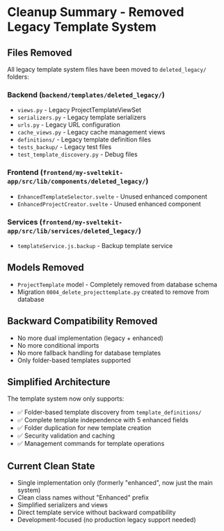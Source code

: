 # Cleanup Summary - Removed Legacy Template System

## Files Removed
All legacy template system files have been moved to `deleted_legacy/` folders:

### Backend (`backend/templates/deleted_legacy/`)
- `views.py` - Legacy ProjectTemplateViewSet 
- `serializers.py` - Legacy template serializers
- `urls.py` - Legacy URL configuration
- `cache_views.py` - Legacy cache management views
- `definitions/` - Legacy template definition files
- `tests_backup/` - Legacy test files
- `test_template_discovery.py` - Debug files

### Frontend (`frontend/my-sveltekit-app/src/lib/components/deleted_legacy/`)
- `EnhancedTemplateSelector.svelte` - Unused enhanced component
- `EnhancedProjectCreator.svelte` - Unused enhanced component

### Services (`frontend/my-sveltekit-app/src/lib/services/deleted_legacy/`)
- `templateService.js.backup` - Backup template service

## Models Removed
- `ProjectTemplate` model - Completely removed from database schema
- Migration `0004_delete_projecttemplate.py` created to remove from database

## Backward Compatibility Removed
- No more dual implementation (legacy + enhanced)
- No more conditional imports
- No more fallback handling for database templates
- Only folder-based templates supported

## Simplified Architecture
The template system now only supports:
- ✅ Folder-based template discovery from `template_definitions/`
- ✅ Complete template independence with 5 enhanced fields
- ✅ Folder duplication for new template creation
- ✅ Security validation and caching
- ✅ Management commands for template operations

## Current Clean State
- Single implementation only (formerly "enhanced", now just the main system)
- Clean class names without "Enhanced" prefix
- Simplified serializers and views
- Direct template service without backward compatibility
- Development-focused (no production legacy support needed)
